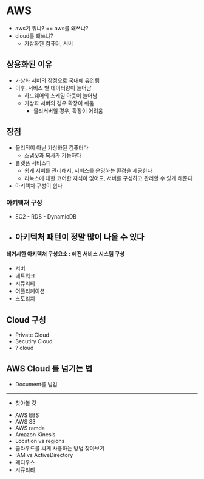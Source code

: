 # AWS
- aws기 뭐냐? == aws를 왜쓰냐?
- cloud를 왜쓰냐?
	- 가상화된 컴퓨터, 서버

## 상용화된 이유
- 가상화 서버의 장점으로 국내에 유입됨
- 이후, 서비스 별 데이터량이 늘어남
	- 하드웨어의 스케일 아웃이 늘어남
	- 가상화 서버의 경우 확장이 쉬움
		- 물리서버일 경우, 확장이 어려움

## 장점
- 물리적이 아닌 가상화된 컴퓨터다
	- 스냅샷과 복사가 가능하다
- 플랫폼 서비스다
	- 쉽게 서버를 관리해서, 서비스를 운영하는 환경을 제공한다
	- 리눅스에 대한 코어한 지식이 없어도, 서버를 구성하고 관리할 수 있게 해준다
- 아키텍처 구성이 쉽다

### 아키텍처 구성
- EC2 - RDS - DynamicDB
- 아키텍처 패턴이 정말 많이 나올 수 있다
	- 

#### 레거시한 아키텍처 구성요소 : 예전 서비스 시스템 구성
- 서버
- 네트워크
- 시큐리티
- 어플리케이션
- 스토리지

## Cloud 구성
- Private Cloud
- Secutiry Cloud
- ? cloud

## AWS Cloud 를 넘기는 법
- Document를 넘김

---
* 찾아볼 것
- AWS EBS
- AWS S3
- AWS ramda
- Amazon Kinesis
- Location vs regions
- 클라우드를 싸게 사용하는 방법 찾아보기
- IAM vs ActiveDirectory
- 레디우스
- 시큐리티